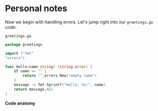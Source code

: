 # Personal notes

Now we begin with handling errors. Let's jump right into our `greetings.go` code:

`greetings.go`
```go
package greetings

import ("fmt"
"errors")

func Hello(name string) (string,error) {
	if name == "" {
		return "",errors.New("empty name")
	}
	message := fmt.Sprintf("Hello, %s!", name)
	return message,nil
}
```

**Code anatomy**
